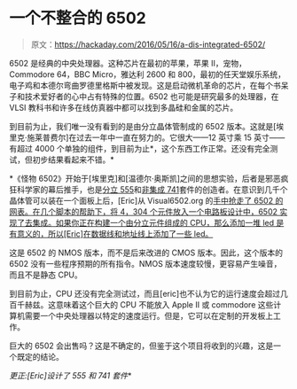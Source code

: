 # 一个不整合的 6502

> 原文：<https://hackaday.com/2016/05/16/a-dis-integrated-6502/>

6502 是经典的中央处理器。这种芯片在最初的苹果，苹果 II，宠物，Commodore 64，BBC Micro，雅达利 2600 和 800，最初的任天堂娱乐系统，电子鸡和本德尔弯曲罗德里格斯中被发现。这是启动微机革命的芯片，在每个书呆子和技术爱好者的心中占有特殊的位置。6502 也可能是研究最多的处理器，在 VLSI 教科书和许多在线仿真器中都可以找到多晶硅和金属的芯片。

到目前为止，我们唯一没有看到的是由分立晶体管制成的 6502 版本。这就是[埃里克·施莱普费尔]在过去一年中一直在努力的。它很大——12 英寸乘 15 英寸——有超过 4000 个单独的组件，到目前为止*，这个东西工作正常。还没有完全测试，但初步结果看起来不错。*

 *《怪物 6502》开始于[埃里克]和[温德尔·奥斯凯]之间的思想实验，后者是邪恶疯狂科学家的幕后推手，也是[分立 555](http://www.evilmadscientist.com/2014/555v2/)和[非集成 741](http://www.evilmadscientist.com/2014/the-xl741/)套件的创造者。在意识到几千个晶体管可以装在一个面板上后，[Eric]从 Visual6502.org 的[手中抢走了 6502 的网表。在几个脚本的帮助下，将 4，304 个元件放入一个电路板设计中，6502 实现了去集成。如果你正在构建一个由分立元件组成的 CPU，那么添加一堆 led 是有意义的，所以[Eric]在数据线和地址线上添加了一些 led。](http://visual6502.org/)

这是 6502 的 NMOS 版本，而不是后来改进的 CMOS 版本。因此，这个版本的 6502 没有一些程序预期的所有指令。NMOS 版本速度较慢，更容易产生噪音，而且不是静态 CPU。

到目前为止，CPU 还没有完全测试过，而且[eric]也不认为它的运行速度会超过几百千赫兹。这意味着这个巨大的 CPU 不能放入 Apple II 或 commodore 这些计算机需要一个中央处理器以特定的速度运行。但是，它可以在定制的开发板上工作。

巨大的 6502 会出售吗？这是不确定的，但鉴于这个项目将收到的兴趣，这是一个既定的结论。

*更正:[Eric]设计了 555 和 741 套件**